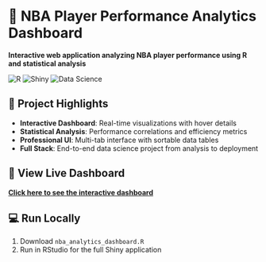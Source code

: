 # 🏀 NBA Player Performance Analytics Dashboard

**Interactive web application analyzing NBA player performance using R and statistical analysis**

![R](https://img.shields.io/badge/R-276DC3?style=flat&logo=r&logoColor=white) ![Shiny](https://img.shields.io/badge/Shiny-blue?style=flat) ![Data Science](https://img.shields.io/badge/Data%20Science-Portfolio-green)

## 🎯 Project Highlights
- **Interactive Dashboard**: Real-time visualizations with hover details
- **Statistical Analysis**: Performance correlations and efficiency metrics  
- **Professional UI**: Multi-tab interface with sortable data tables
- **Full Stack**: End-to-end data science project from analysis to deployment

## 🚀 View Live Dashboard
**[Click here to see the interactive dashboard](https://theomarabbasi.github.io/NBA-Performance-Analytics-Dashboard/nba_complete_dashboard.html)**

## 💻 Run Locally
1. Download `nba_analytics_dashboard.R`
2. Run in RStudio for the full Shiny application
